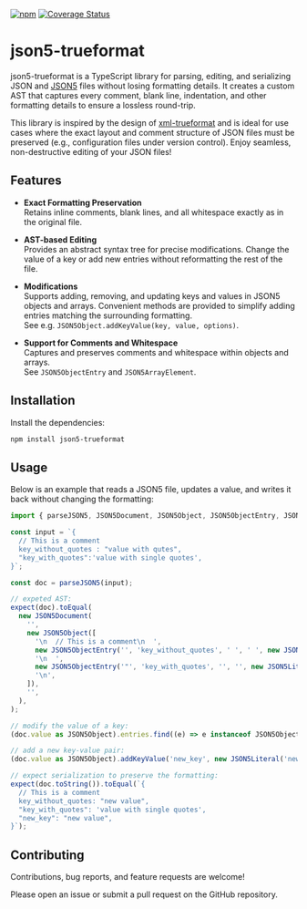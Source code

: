 [![npm](https://img.shields.io/npm/v/json5-trueformat)](https://www.npmjs.com/package/json5-trueformat)
[![Coverage Status](https://coveralls.io/repos/github/daniel-sc/json5-trueformat/badge.svg?branch=main)](https://coveralls.io/github/daniel-sc/json5-trueformat?branch=main)

# json5-trueformat

json5-trueformat is a TypeScript library for parsing, editing, and serializing JSON and [JSON5](https://json5.org/) files without losing formatting details.
It creates a custom AST that captures every comment, blank line, indentation, and other formatting details to ensure a lossless round-trip.

This library is inspired by the design of [xml-trueformat](https://github.com/daniel-sc/xml-trueformat) and is ideal for use cases where the exact layout and comment structure of JSON files must be preserved (e.g., configuration files under version control).
Enjoy seamless, non-destructive editing of your JSON files!

## Features

- **Exact Formatting Preservation** \
  Retains inline comments, blank lines, and all whitespace exactly as in the original file.

- **AST-based Editing** \
  Provides an abstract syntax tree for precise modifications. Change the value of a key or add new entries without reformatting the rest of the file.

- **Modifications** \
  Supports adding, removing, and updating keys and values in JSON5 objects and arrays. Convenient methods are provided to simplify adding entries matching the surrounding formatting.\
  See e.g. `JSON5Object.addKeyValue(key, value, options)`.

- **Support for Comments and Whitespace** \
  Captures and preserves comments and whitespace within objects and arrays.\
  See `JSON5ObjectEntry` and `JSON5ArrayElement`.

## Installation

Install the dependencies:

```bash
npm install json5-trueformat
```

## Usage

Below is an example that reads a JSON5 file, updates a value, and writes it back without changing the formatting:

```ts
import { parseJSON5, JSON5Document, JSON5Object, JSON5ObjectEntry, JSON5Literal } from 'json5-trueformat';

const input = `{
  // This is a comment
  key_without_quotes : "value with qutes",
  "key_with_quotes":'value with single quotes',
}`;

const doc = parseJSON5(input);

// expeted AST:
expect(doc).toEqual(
  new JSON5Document(
    '',
    new JSON5Object([
      '\n  // This is a comment\n  ',
      new JSON5ObjectEntry('', 'key_without_quotes', ' ', ' ', new JSON5Literal('value with qutes', '"'), '  ', ','),
      '\n  ',
      new JSON5ObjectEntry('"', 'key_with_quotes', '', '', new JSON5Literal('value with single quotes', "'"), '', ','),
      '\n',
    ]),
    '',
  ),
);

// modify the value of a key:
(doc.value as JSON5Object).entries.find((e) => e instanceof JSON5ObjectEntry)!.value.raw = 'new value';

// add a new key-value pair:
(doc.value as JSON5Object).addKeyValue('new_key', new JSON5Literal('new value', '"'));

// expect serialization to preserve the formatting:
expect(doc.toString()).toEqual(`{
  // This is a comment
  key_without_quotes: "new value",
  "key_with_quotes": 'value with single quotes',
  "new_key": "new value",
}`);
```

## Contributing

Contributions, bug reports, and feature requests are welcome!

Please open an issue or submit a pull request on the GitHub repository.
